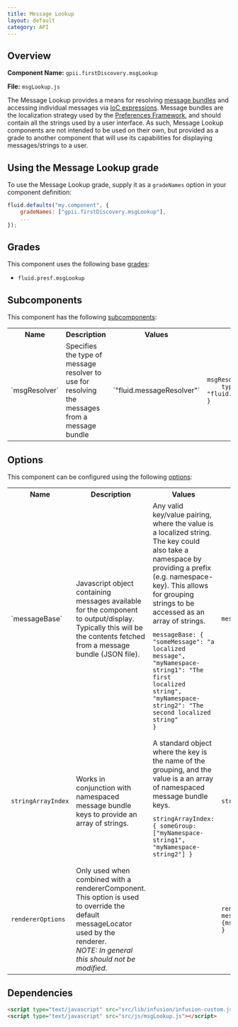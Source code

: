 ```yaml
---
title: Message Lookup
layout: default
category: API
---
```


## Overview

**Component Name:** `gpii.firstDiscovery.msgLookup`

**File:** `msgLookup.js`

The Message Lookup provides a means for resolving
[message bundles](http://docs.fluidproject.org/infusion/development/LocalizationInThePreferencesFramework.html)
and accessing individual messages via
[IoC expressions](http://docs.fluidproject.org/infusion/development/IoCReferences.html).
Message bundles are the localization strategy used by the
[Preferences Framework](http://docs.fluidproject.org/infusion/development/PreferencesFramework.html),
and should contain all the strings used by a user interface. As such, Message Lookup components
are not intended to be used on their own, but provided as a grade to another component that will
use its capabilities for displaying messages/strings to a user.

## Using the Message Lookup grade

To use the Message Lookup grade, supply it as a `gradeNames` option in your component definition:

```javascript
fluid.defaults("my.component", {
    gradeNames: ["gpii.firstDiscovery.msgLookup"],
    ...
});
```

## Grades

This component uses the following base
[grades](http://docs.fluidproject.org/infusion/development/ComponentGrades.html):

* `fluid.presf.msgLookup`

## Subcomponents

This component has the following
[subcomponents](http://docs.fluidproject.org/infusion/development/SubcomponentDeclaration.html):

<table>
    <tr><th>Name</th><th>Description</th><th>Values</th><th>Default</th></tr>
    <tr>
        <td>`msgResolver`</td>
        <td>Specifies the type of message resolver to use for resolving the messages from a message bundle</td>
        <td>`"fluid.messageResolver"`</td>
        <td>
        <pre><code>msgResolver: {
    type: "fluid.messageResolver"
}</code></pre>
        </td>
    </tr>

</table>

## Options

This component can be configured using the following
[options](http://docs.fluidproject.org/infusion/development/ComponentOptionsAndDefaults.html):

<table>
    <tr><th>Name</th><th>Description</th><th>Values</th><th>Default</th></tr>
    <tr>
        <td>`messageBase`</td>
        <td>

Javascript object containing messages available for the component to output/display. Typically this will be the contents fetched from a message bundle (JSON file).</td>
        <td>Any valid key/value pairing, where the value is a localized string. The key could also take a namespace by providing a prefix (e.g. namespace-key). This allows for grouping strings to be accessed as an array of strings.
        <pre><code>messageBase: {
    "someMessage": "a localized message",
    "myNamespace-string1": "The first localized string",
    "myNamespace-string2": "The second localized string"
}</code></pre></td>
        <td>
        <pre><code>messageBase: {}</code></pre>
        </td>
    </tr>
    <tr>
        <td>`stringArrayIndex`</td>
        <td>Works in conjunction with namespaced message bundle keys to provide an array of strings.</td>
        <td>A standard object where the key is the name of the grouping, and the value is a an array of namespaced message bundle keys.
        <pre><code>stringArrayIndex: {
    someGroup: ["myNamespace-string1", "myNamespace-string2"]
}</code></pre></td>
        <td>
        <pre><code>stringArrayIndex: {}</code></pre>
        </td>
    </tr>
    <tr>
        <td>`rendererOptions`</td>
        <td>Only used when combined with a rendererComponent. This option is used to override the default messageLocator used by the renderer.<br/><em>NOTE: In general this should not be modified.</em></td>
        <td></td>
        <td>
        <pre><code>rendererOptions: {
    messageLocator: "{msgResolver}.resolve"
}</code></pre>
        </td>
    </tr>
</table>

## Dependencies

```html
<script type="text/javascript" src="src/lib/infusion/infusion-custom.js"></script>
<script type="text/javascript" src="src/js/msgLookup.js"></script>
```

